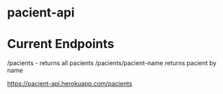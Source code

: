 # pacient-api

# Current Endpoints

/pacients - returns all pacients
/pacients/pacient-name returns pacient by name

https://pacient-api.herokuapp.com/pacients
